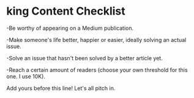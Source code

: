 # king Content Checklist

-Be worthy of appearing on a Medium publication.

-Make someone's life better, happier or easier, ideally solving an actual issue.

-Solve an issue that hasn't been solved by a better article yet.

-Reach a certain amount of readers (choose your own threshold for this one. I use 10K).


Add yours before this line! Let's all pitch in.
